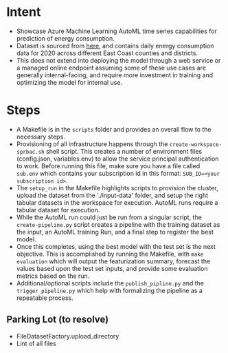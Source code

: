 # Intent
- Showcase Azure Machine Learning AutoML time series capabilities for prediction of energy consumption.
- Dataset is sourced from [here](http://mis.nyiso.com/public/P-58Blist.htm), and contains daily energy consumption
  data for 2020 across different East Coast counties and districts.
- This does not extend into deploying the model through a web service or a managed online endpoint assuming
  some of these use cases are generally internal-facing, and require more investment in training and
  optimizing the model for internal use.

# Steps
- A Makefile is in the ```scripts``` folder and provides an overall flow to the necessary steps.
- Provisioning of all infrastructure happens through the ```create-workspace-sprbac.sh``` shell script. This
  creates a number of environment files (config.json, variables.env) to allow the service principal
  authentication to work. Before running this file, make sure you have a file called ```sub.env``` which
  contains your subscription id in this format: ```SUB_ID=<your subscription id>```.
- The ```setup_run``` in the Makefile highlights scripts to provision the cluster, upload the dataset from the
  './input-data' folder, and setup the right tabular datasets in the workspace for execution. AutoML runs
  require a tabular dataset for execution.
- While the AutoML run could just be run from a singular script, the ```create-pipeline.py``` script creates a pipeline
  with the training dataset as the input, an AutoML training Run, and a final step to register the best model.
- Once this completes, using the best model with the test set is the next objective. This is accomplished by running the
  Makefile, with ```make evaluation``` which will output the featurization summary, forecast the values based
  upon the test set inputs, and provide some evaluation metrics based on the run.
- Additional/optional scripts include the ```publish_pipline.py``` and the ```trigger_pipeline.py``` which
  help with formalizing the pipeline as a repeatable process.
  
## Parking Lot (to resolve)
- FileDatasetFactory.upload_directory
- Lint of all files
